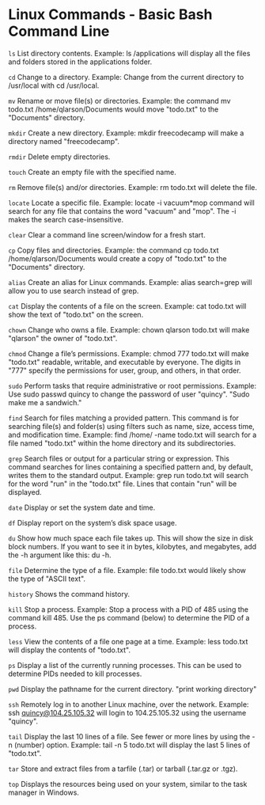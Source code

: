 # Linux Commands - Basic Bash Command Line

`ls`
List directory contents.
Example: ls /applications will display all the files and folders stored in the applications folder.

`cd`
Change to a directory.
Example: Change from the current directory to /usr/local with cd /usr/local.

`mv`
Rename or move file(s) or directories.
Example: the command mv todo.txt /home/qlarson/Documents would move "todo.txt" to the "Documents" directory.

`mkdir`
Create a new directory.
Example: mkdir freecodecamp will make a directory named "freecodecamp".

`rmdir`
Delete empty directories.

`touch`
Create an empty file with the specified name.

`rm`
Remove file(s) and/or directories.
Example: rm todo.txt will delete the file.

`locate`
Locate a specific file.
Example: locate -i vacuum*mop command will search for any file that contains the word "vacuum" and "mop". The -i makes the search case-insensitive.

`clear`
Clear a command line screen/window for a fresh start.

`cp`
Copy files and directories.
Example: the command cp todo.txt /home/qlarson/Documents would create a copy of "todo.txt" to the "Documents" directory.

`alias`
Create an alias for Linux commands.
Example: alias search=grep will allow you to use search instead of grep.

`cat`
Display the contents of a file on the screen.
Example: cat todo.txt will show the text of "todo.txt" on the screen.

`chown`
Change who owns a file.
Example: chown qlarson todo.txt will make "qlarson" the owner of "todo.txt".

`chmod`
Change a file’s permissions.
Example: chmod 777 todo.txt will make "todo.txt" readable, writable, and executable by everyone. The digits in "777" specify the permissions for user, group, and others, in that order.

`sudo`
Perform tasks that require administrative or root permissions.
Example: Use sudo passwd quincy to change the password of user "quincy".
"Sudo make me a sandwich."

`find`
Search for files matching a provided pattern. This command is for searching file(s) and folder(s) using filters such as name, size, access time, and modification time.
Example: find /home/ -name todo.txt  will search for a file named "todo.txt" within the home directory and its subdirectories.

`grep`
Search files or output for a particular string or expression. This command searches for lines containing a specified pattern and, by default, writes them to the standard output.
Example: grep run todo.txt will search for the word "run" in the "todo.txt" file. Lines that contain "run" will be displayed.

`date`
Display or set the system date and time.

`df`
Display report on the system’s disk space usage.

`du`
Show how much space each file takes up. This will show the size in disk block numbers. If you want to see it in bytes, kilobytes, and megabytes, add the -h argument like this: du -h.

`file`
Determine the type of a file.
Example: file todo.txt would likely show the type of "ASCII text".

`history`
Shows the command history.

`kill`
Stop a process.
Example: Stop a process with a PID of 485 using the command kill 485. Use the ps command (below) to determine the PID of a process.

`less`
View the contents of a file one page at a time.
Example: less todo.txt will display the contents of "todo.txt".

`ps`
Display a list of the currently running processes. This can be used to determine PIDs needed to kill processes.

`pwd`
Display the pathname for the current directory. "print working directory"

`ssh`
Remotely log in to another Linux machine, over the network.
Example: ssh quincy@104.25.105.32 will login to 104.25.105.32 using the username "quincy".

`tail`
Display the last 10 lines of a file. See fewer or more lines by using the -n (number) option.
Example: tail -n 5 todo.txt will display the last 5 lines of "todo.txt".

`tar`
Store and extract files from a tarfile (.tar) or tarball (.tar.gz or .tgz).

`top`
Displays the resources being used on your system, similar to the task manager in Windows.